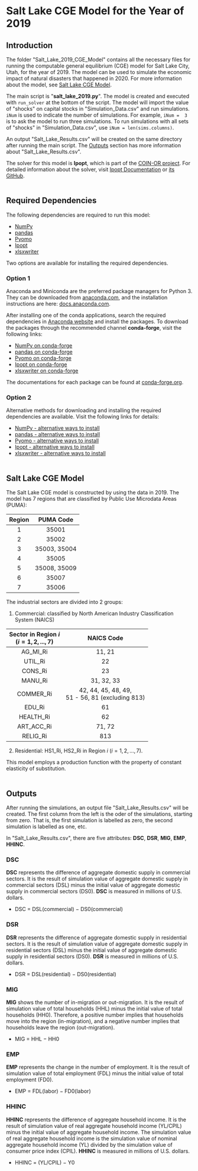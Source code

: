 # Salt Lake CGE Model for the Year of 2019

## Introduction

The folder "Salt_Lake_2019_CGE_Model" contains all the necessary files for running the computable general equilibrium (CGE) model for Salt Lake City, Utah, for the year of 2019. The model can be used to simulate the economic impact of natural disasters that happened in 2020. For more information about the model, see [Salt Lake CGE Model](#salt-lake-cge-model).

The main script is "**salt_lake_2019.py**". The model is created and executed with `run_solver` at the bottom of the script. The model will import the value of "shocks" on capital stocks in "Simulation_Data.csv" and run simulations. `iNum` is used to indicate the number of simulations. For example, `iNum =  3` is to ask the model to run three simulations. To run simulations with all sets of "shocks" in "Simulation_Data.csv", use `iNum = len(sims.columns)`.

An output "Salt_Lake_Results.csv" will be created on the same directory after running the main script. The [Outputs](#outputs) section has more information about "Salt_Lake_Results.csv". 

The solver for this model is **Ipopt**, which is part of the [COIN-OR project](https://www.coin-or.org/). For detailed information about the solver, visit [Ipopt Documentation](https://coin-or.github.io/Ipopt/) or [its GitHub](https://github.com/coin-or/Ipopt).
<br/><br/>


## Required Dependencies

The following dependencies are required to run this model:

- [NumPy](https://numpy.org/)
- [pandas](https://pandas.pydata.org/)
- [Pyomo](http://www.pyomo.org/)
- [Ipopt](https://github.com/coin-or/Ipopt)
- [xlsxwriter](https://xlsxwriter.readthedocs.io/)

Two options are available for installing the required dependencies.


### Option 1

Anaconda and Miniconda are the preferred package managers for Python 3. They can be downloaded from [anaconda.com](https://www.anaconda.com/distribution/), and the installation instructions are here: [docs.anaconda.com](https://docs.anaconda.com/anaconda/navigator/install/).

After installing one of the conda applications, search the required dependencies in [Anaconda website](https://anaconda.org/conda-forge) and install the packages. To download the packages through the recommended channel **conda-forge**, visit the following links: 

- [NumPy on conda-forge](https://anaconda.org/conda-forge/numpy)
- [pandas on conda-forge](https://anaconda.org/conda-forge/pandas)
- [Pyomo on conda-forge](https://anaconda.org/conda-forge/pyomo)
- [Ipopt on conda-forge](https://anaconda.org/conda-forge/ipopt)
- [xlsxwriter on conda-forge](https://anaconda.org/conda-forge/xlsxwriter)

The documentations for each package can be found at [conda-forge.org](https://conda-forge.org/). 


### Option 2

Alternative methods for downloading and installing the required dependencies are available. Visit the following links for details:

- [NumPy - alternative ways to install](https://numpy.org/install/)
- [pandas - alternative ways to install](https://pandas.pydata.org/docs/getting_started/install.html)
- [Pyomo - alternative ways to install](http://www.pyomo.org/installation)
- [Ipopt - alternative ways to install](https://coin-or.github.io/Ipopt/INSTALL.html)
- [xlsxwriter - alternative ways to install](https://xlsxwriter.readthedocs.io/getting_started.html)
<br/><br/>


## Salt Lake CGE Model

The Salt Lake CGE model is constructed by using the data in 2019. The model has 7 regions that are classified by Public Use Microdata Areas (PUMA): 

<div align="center">

| Region | PUMA Code    |
| :---:  |   :---:      |
| 1      | 35001        |
| 2      | 35002        |
| 3      | 35003, 35004 |
| 4      | 35005        |
| 5      | 35008, 35009 |
| 6      | 35007        |
| 7      | 35006        |

</div>

The industrial sectors are divided into 2 groups:
1. Commercial: classified by North American Industry Classification System (NAICS) 

<div align="center">

| Sector in Region $i$ <br> $(i = 1, 2, ..., 7)$ | NAICS Code                                           |
| :---:                                          |    :---:                                             |
| AG_MI_Ri                                       | 11, 21                                               |
| UTIL_Ri                                        | 22                                                   |
| CONS_Ri                                        | 23                                                   |
| MANU_Ri                                        | 31, 32, 33                                           |
| COMMER_Ri                                      | 42, 44, 45, 48, 49, <br> 51 - 56, 81 (excluding 813) |
| EDU_Ri                                         | 61                                                   |
| HEALTH_Ri                                      | 62                                                   |
| ART_ACC_Ri                                     | 71, 72                                               |
| RELIG_Ri                                       | 813                                                  |

</div>

2. Residential: HS1_Ri, HS2_Ri in Region $i$ $(i = 1, 2, ..., 7)$.

This model employs a production function with the property of constant elasticity of substitution.
<br/><br/>


## Outputs

After running the simulations, an output file "Salt_Lake_Results.csv" will be created. The first column from the left is the oder of the simulations, starting from zero. That is, the first simulation is labelled as zero, the second simulation is labelled as one, etc. 

In "Salt_Lake_Results.csv", there are five attributes: **DSC**, **DSR**, **MIG**, **EMP**, **HHINC**.

### **DSC**
**DSC** represents the difference of aggregate domestic supply in commercial sectors. It is the result of simulation value of aggregate domestic supply in commercial sectors (DSL) minus the initial value of aggregate domestic supply in commercial sectors (DS0). **DSC** is measured in millions of U.S. dollars.
- DSC $=$ DSL(commercial) $-$ DS0(commercial)

### **DSR**
**DSR** represents the difference of aggregate domestic supply in residential sectors. It is the result of simulation value of aggregate domestic supply in residential sectors (DSL) minus the initial value of aggregate domestic supply in residential sectors (DS0). **DSR** is measured in millions of U.S. dollars.
- DSR $=$ DSL(residential) $-$ DS0(residential)

### **MIG**
**MIG** shows the number of in-migration or out-migration. It is the result of simulation value of total households (HHL) minus the initial value of total households (HH0). Therefore, a positive number implies that households move into the region (in-migration), and a negative number implies that households leave the region (out-migration).
- MIG $=$ HHL $-$ HH0

### **EMP**
**EMP** represents the change in the number of employment. It is the result of simulation value of total employment (FDL) minus the initial value of total employment (FD0).
- EMP $=$ FDL(labor) $-$ FD0(labor)

### **HHINC**
**HHINC** represents the difference of aggregate household income. It is the result of simulation value of real aggregate household income (YL/CPIL) minus the initial value of aggregate household income. The simulation value of real aggregate household income is the simulation value of nominal aggregate household income (YL) divided by the simulation value of consumer price index (CPIL). **HHINC** is measured in millions of U.S. dollars.
- HHINC $=$ (YL/CPIL) $-$ Y0